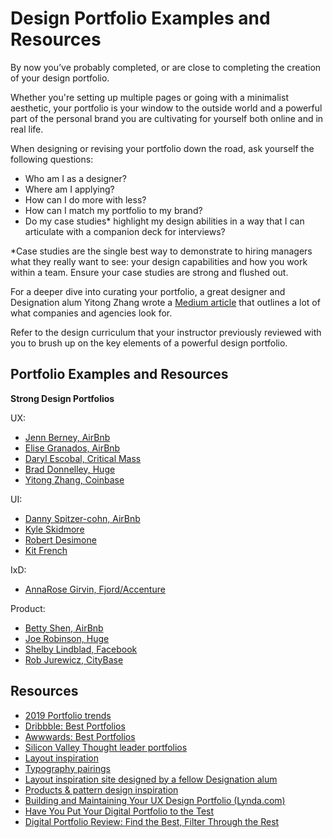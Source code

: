 # Design Portfolio Examples and Resources

By now you’ve probably completed, or are close to completing the creation of your design portfolio.

Whether you're setting up multiple pages or going with a minimalist aesthetic, your portfolio is your window to the outside world and a powerful part of the personal brand you are cultivating for yourself both online and in real life.

When designing or revising your portfolio down the road, ask yourself the following questions:

- Who am I as a designer?
- Where am I applying?
- How can I do more with less?
- How can I match my portfolio to my brand?
- Do my case studies* highlight my design abilities in a way that I can articulate with a companion deck for interviews?

*Case studies are the single best way to demonstrate to hiring managers what they really want to see: your design capabilities and how you work within a team. Ensure your case studies are strong and flushed out. 

For a deeper dive into curating your portfolio, a great designer and Designation alum Yitong Zhang wrote a [Medium article](https://medium.com/response-to-questions-from-younger-designers/summary-of-portfolio-building-advice-697860fc1b21)  that outlines a lot of what companies and agencies look for.

Refer to the design curriculum that your instructor previously reviewed with you to brush up on the key elements of a powerful design portfolio. 

## Portfolio Examples and Resources

**Strong Design Portfolios**

UX:
- [Jenn Berney, AirBnb](https://www.jennberney.com/)
- [Elise Granados, AirBnb](http://www.elisegranadosdesign.com/)
- [Daryl Escobal, Critical Mass](http://www.darylescobal.com/)
- [Brad Donnelley, Huge](https://www.braddonnelley.com/)
- [Yitong Zhang, Coinbase](https://www.zhayitong.com/)

UI:
- [Danny Spitzer-cohn, AirBnb](http://dannyspitzercohn.com/)
- [Kyle Skidmore](https://kyleskidmore.com/)
- [Robert Desimone](http://robdesimone.com//)
- [Kit French](https://kitfren.ch/)

IxD:
- [AnnaRose Girvin, Fjord/Accenture](http://www.annarosegirvin.me/)

Product:
- [Betty Shen, AirBnb](http://bshendesign.com/)
- [Joe Robinson, Huge](http://joerobinson.eu/)
- [Shelby Lindblad, Facebook](http://www.shelbylindblad.com/)
- [Rob Jurewicz, CityBase](https://robj.design/)

## Resources

- [2019 Portfolio trends](https://designshack.net/articles/trends/portfolio-design/)
- [Dribbble: Best Portfolios](https://dribbble.com/search?q=portfolio&s=latest)
- [Awwwards: Best Portfolios](https://www.awwwards.com/websites/portfolio/)
- [Silicon Valley Thought leader portfolios](https://medium.com/@bestfolios/10-fantastic-portfolio-websites-from-silicon-valley-design-leads-2d84b384dba6%0D%0A/)
- [Layout inspiration](https://land-book.com/)
- [Typography pairings](https://www.canva.com/font-combinations/)
- [Layout inspiration site designed by a fellow Designation alum](http://www.goodweb.design/)
- [Products & pattern design inspiration](http://nicelydone.club/)
- [Building and Maintaining Your UX Design Portfolio (Lynda.com)](https://www.lynda.com/User-Experience-tutorials/Building-Maintaining-Your-UX-Design-Portfolio/483023-2.html)
- [Have You Put Your Digital Portfolio to the Test](https://www.roberthalf.com/blog/writing-a-resume/have-you-put-your-digital-portfolio-to-the-test)
- [Digital Portfolio Review: Find the Best, Filter Through the Rest](https://www.roberthalf.com/blog/evaluating-job-candidates/digital-portfolio-review-find-the-best-filter-through-the-rest)


